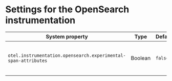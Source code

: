 # Settings for the OpenSearch instrumentation

| System property                                                | Type    | Default | Description                                         |
| -------------------------------------------------------------- | ------- | ------- | --------------------------------------------------- |
| `otel.instrumentation.opensearch.experimental-span-attributes` | Boolean | `false` | Enable the capture of experimental span attributes. |
